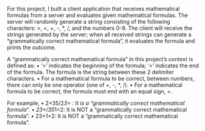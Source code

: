 For this project, I built a client application that receives mathematical formulas from a server and evaluates given mathematical formulas. The server will randomly generate a string consisting of the following characters: >, <, +, -, *, /, and the numbers 0-9. The client will receive the strings generated by the server; when all received strings can generate a “grammatically correct mathematical formula”, it evaluates the formula and prints the outcome.

A “grammatically correct mathematical formula” in this project’s context is defined as:
• ‘>’ indicates the beginning of the formula; ‘<’ indicates the end of the formula. The formula is the string between these 2 delimiter characters.
• For a mathematical formula to be correct, between numbers, there can only be one operator (one of +, -, *, /).
• For a mathematical formula to be correct, the formula must end with an equal sign, =.

For example,
• 2+35/2*3= : It is a “grammatically correct mathematical formula”.
• 23+/35*1=2: It is NOT a “grammatically correct mathematical formula”.
• 23+1=2: It is NOT a “grammatically correct mathematical formula”.
